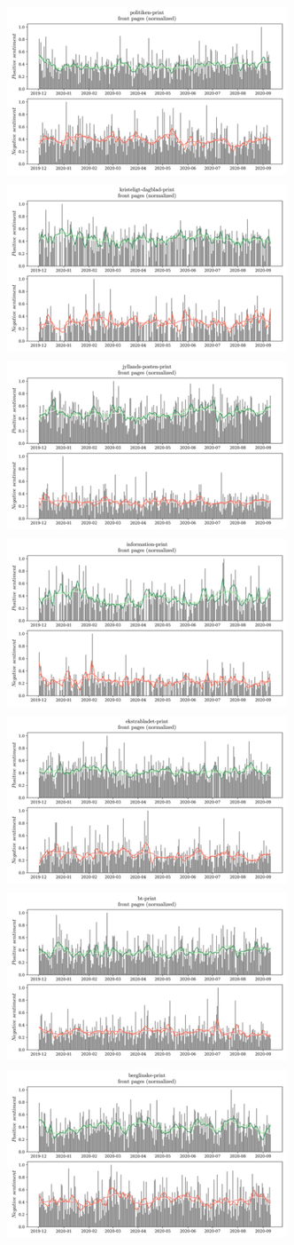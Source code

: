 <p>
	<img src="201007_im_sentiment_adaptline/politiken-print_sentiment_front_norm.png">
</p> 

<p>
	<img src="201007_im_sentiment_adaptline/kristeligt-dagblad-print_sentiment_front_norm.png">
</p> 

<p>
	<img src="201007_im_sentiment_adaptline/jyllands-posten-print_sentiment_front_norm.png">
</p> 

<p>
	<img src="201007_im_sentiment_adaptline/information-print_sentiment_front_norm.png">
</p> 

<p>
	<img src="201007_im_sentiment_adaptline/ekstrabladet-print_sentiment_front_norm.png">
</p> 

<p>
	<img src="201007_im_sentiment_adaptline/bt-print_sentiment_front_norm.png">
</p> 

<p>
	<img src="201007_im_sentiment_adaptline/berglinske-print_sentiment_front_norm.png">
</p> 
